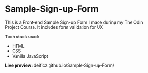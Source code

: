 # Sample-Sign-up-Form

This is a Front-end Sample Sign-up Form I made during my The Odin Project Course. It includes form validation for UX

Tech stack used:
  - HTML
  - CSS
  - Vanilla JavaScript

**Live preview:** deificz.github.io/Sample-Sign-up-Form/
